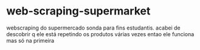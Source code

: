 # web-scraping-supermarket
webscraping do supermercado sonda para fins estudantis.
acabei de descobrir q ele está repetindo os produtos várias vezes entao ele funciona mas só na primeira
